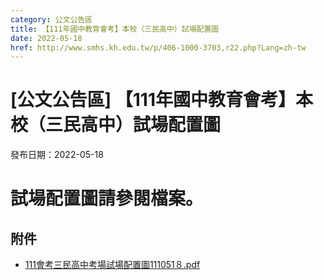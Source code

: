 ```yaml
---
category: 公文公告區
title: 【111年國中教育會考】本校（三民高中）試場配置圖
date: 2022-05-18
href: http://www.smhs.kh.edu.tw/p/406-1000-3703,r22.php?Lang=zh-tw
---
```


# [公文公告區] 【111年國中教育會考】本校（三民高中）試場配置圖

發布日期：2022-05-18

試場配置圖請參閱檔案。
===========

## 附件

- [111會考三民高中考場試場配置圖111051８.pdf](https://www.smhs.kh.edu.tw/var/file/0/1000/attach/17/pta_3474_4255900_41540.pdf)
